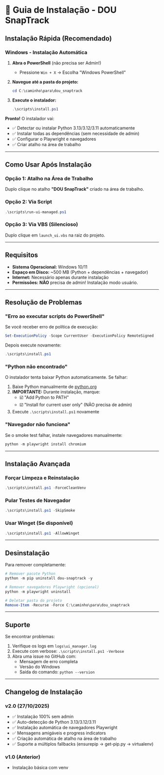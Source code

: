 # 🚀 Guia de Instalação - DOU SnapTrack

## Instalação Rápida (Recomendado)

### Windows - Instalação Automática

1. **Abra o PowerShell** (não precisa ser Admin!)
   - Pressione `Win + X` → Escolha "Windows PowerShell"

2. **Navegue até a pasta do projeto:**
   ```powershell
   cd C:\caminho\para\dou_snaptrack
   ```

3. **Execute o instalador:**
   ```powershell
   .\scripts\install.ps1
   ```

**Pronto!** O instalador vai:
- ✅ Detectar ou instalar Python 3.13/3.12/3.11 automaticamente
- ✅ Instalar todas as dependências (sem necessidade de admin)
- ✅ Configurar o Playwright e navegadores
- ✅ Criar atalho na área de trabalho

---

## Como Usar Após Instalação

### Opção 1: Atalho na Área de Trabalho
Duplo clique no atalho **"DOU SnapTrack"** criado na área de trabalho.

### Opção 2: Via Script
```powershell
.\scripts\run-ui-managed.ps1
```

### Opção 3: Via VBS (Silencioso)
Duplo clique em `launch_ui.vbs` na raiz do projeto.

---

## Requisitos

- **Sistema Operacional:** Windows 10/11
- **Espaço em Disco:** ~500 MB (Python + dependências + navegador)
- **Internet:** Necessário apenas durante instalação
- **Permissões:** **NÃO** precisa de admin! Instalação modo usuário.

---

## Resolução de Problemas

### "Erro ao executar scripts do PowerShell"

Se você receber erro de política de execução:

```powershell
Set-ExecutionPolicy -Scope CurrentUser -ExecutionPolicy RemoteSigned
```

Depois execute novamente:
```powershell
.\scripts\install.ps1
```

### "Python não encontrado"

O instalador tenta baixar Python automaticamente. Se falhar:

1. Baixe Python manualmente de [python.org](https://www.python.org/downloads/)
2. **IMPORTANTE:** Durante instalação, marque:
   - ☑️ "Add Python to PATH"
   - ☑️ "Install for current user only" (NÃO precisa de admin)
3. Execute `.\scripts\install.ps1` novamente

### "Navegador não funciona"

Se o smoke test falhar, instale navegadores manualmente:

```powershell
python -m playwright install chromium
```

---

## Instalação Avançada

### Forçar Limpeza e Reinstalação
```powershell
.\scripts\install.ps1 -ForceCleanVenv
```

### Pular Testes de Navegador
```powershell
.\scripts\install.ps1 -SkipSmoke
```

### Usar Winget (Se disponível)
```powershell
.\scripts\install.ps1 -AllowWinget
```

---

## Desinstalação

Para remover completamente:

```powershell
# Remover pacote Python
python -m pip uninstall dou-snaptrack -y

# Remover navegadores Playwright (opcional)
python -m playwright uninstall

# Deletar pasta do projeto
Remove-Item -Recurse -Force C:\caminho\para\dou_snaptrack
```

---

## Suporte

Se encontrar problemas:

1. Verifique os logs em `logs\ui_manager.log`
2. Execute com verbose: `.\scripts\install.ps1 -Verbose`
3. Abra uma issue no GitHub com:
   - Mensagem de erro completa
   - Versão do Windows
   - Saída do comando: `python --version`

---

## Changelog de Instalação

### v2.0 (27/10/2025)
- ✅ Instalação 100% sem admin
- ✅ Auto-detecção de Python 3.13/3.12/3.11
- ✅ Instalação automática de navegadores Playwright
- ✅ Mensagens amigáveis e progress indicators
- ✅ Criação automática de atalho na área de trabalho
- ✅ Suporte a múltiplos fallbacks (ensurepip → get-pip.py → virtualenv)

### v1.0 (Anterior)
- Instalação básica com venv
